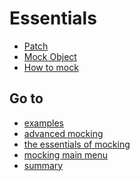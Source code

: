 # Essentials

* [Patch][patch]
* [Mock Object][mock-object]
* [How to mock][how-to-mock]

## Go to
* [examples][examples]
* [advanced mocking][advanced]
* [the essentials of mocking][essentials]
* [mocking main menu][mocking-main-menu]
* [summary][summary]

[advanced]: ../advanced
[examples]: ../examples
[essentials]: ../essentials
[mocking-main-menu]: ../
[summary]: ../../

[patch]: ./patch.md
[how-to-mock]: ./how-to-mock.md
[mock-object]: ./mock-object.md